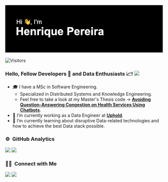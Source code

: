 <img src="https://github.com/hpereira98/hpereira98/blob/main/banner.png?raw=true" alt="banner that says I am Henrique Pereira">

![Visitors](https://api.visitorbadge.io/api/visitors?path=https%3A%2F%2Fgithub.com%2Fhpereira98&label=Visitors&countColor=%2337d67a)

### Hello, Fellow Developers 🤖 and Data Enthusiasts 📈! <img src = "https://raw.githubusercontent.com/MartinHeinz/MartinHeinz/master/wave.gif" width = 30px> </h1>

- 🎓 I have a MSc in Software Engineering.
  - Specialized in Distributed Systems and Knowledge Engineering.
  - Feel free to take a look at my Master's Thesis code → **[Avoiding Question-Answering Congestion on Health Services Using Chatbots](https://github.com/hpereira98/QAVID19)**.
- 🔭 I’m currently working as a Data Engineer at **[Uphold](https://www.uphold.com/)**.
- 🌱 I’m currently learning about disruptive Data-related technologies and how to achieve the best Data stack possible.


### ⚙️ &nbsp;GitHub Analytics
<p align="left">
  <img height="180em" src="https://github-readme-stats.vercel.app/api?username=hpereira98&count_private=true&include_all_commits=true&show_icons=true&locale=en&layout=compact&theme=dark"/>
  <img height="180em" src="https://github-readme-stats.vercel.app/api/top-langs/?username=hpereira98&layout=compact&theme=dark&langs_count=10&hide=TeX,HTML,Jupyter%20Notebook,CSS,Prolog,Rich%20Text%20Format"/>
</p>

### 🤝🏻 &nbsp;Connect with Me
<p align="left">
  <a href="https://www.linkedin.com/in/hpereira98/"><img src="https://img.shields.io/badge/-Henrique Pereira-0077B5?style=flat&logo=Linkedin&logoColor=white"/></a>
  <a href="mailto:pereirapalmeirahenrique@gmail.com"><img src="https://img.shields.io/badge/-pereirapalmeirahenrique@gmail.com-D14836?style=flat&logo=Gmail&logoColor=white"/></a>
</p>
